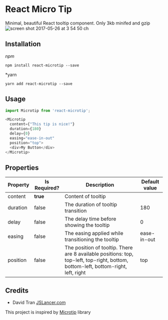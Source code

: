 # React Micro Tip
Minimal, beautiful React tooltip component. Only 3kb minifed and gzip
![screen shot 2017-05-26 at 3 54 50 ch](https://cloud.githubusercontent.com/assets/1154740/26487958/cd2ca988-422b-11e7-8daa-ddb56d256f06.png)

## Installation
*npm*
```
npm install react-microtip --save
```

*yarn
```
yarn add react-microtip --save
```

## Usage
```js
import Microtip from 'react-microtip';

<Microtip
  content={"This tip is nice!"}
  duration={180}
  delay={0}
  easing="ease-in-out"
  position="top">
  <div>My Button</div>
</Microtip>
```

## Properties
| Property | Is Required? | Description | Default value |
|----------|--------------|-------------|---------------|
| content  | **true**     | Content of tooltip ||  
| duration | false |The duration of tooltip transition | 180 |
| delay    | false |The delay time before showing the tooltip | 0 |
| easing   | false |The easing applied while transitioning the tooltip | ease-in-out |
| position | false |The position of tooltip. There are 8 available positions: top, top-left, top-right, bottom, bottom-left, bottom-right, left, right | top |

## Credits
- David Tran [JSLancer.com](http://jslancer.com)

This project is inspired by [Microtip](https://github.com/ghosh/microtip) library
